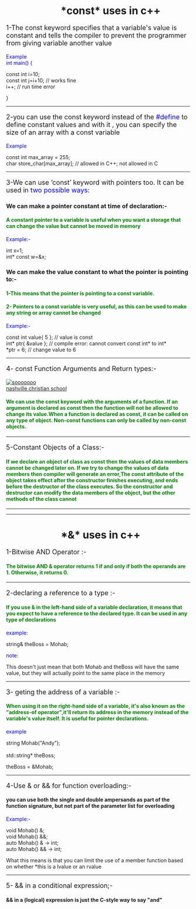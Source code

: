 <h1 style="margin-left: 150px">*const* uses in c++</h1>
<p style="font-size:18px ">1-The const keyword specifies that a variable's value is constant
and tells the compiler to prevent the programmer from 
giving variable another value</p>
<p style="color: blue">Example<br>int main() {

const int i=10;<br>
const int j=i+10; // works fine<br>
i++; // run time error


} </p>
<hr > 
<p style="font-size:18px "> 2-you can use the const keyword instead of the <span style="color:blue">#define</span>
to define constant values and with it
, you can specify the size of an array with a const variable</p>
<span style="color: blue">Example </span>
<p> 
const int max_array = 255; <br>
char store_char[max_array];     // allowed in C++; not allowed in C</p>
<hr > 

<p style="font-size:18px ">3-We can use ‘const’ keyword with pointers too. It can be used in <span style="color: blue">two possible ways:</span></p>

<h3>We can make a pointer constant at time of declaration:-<br></h3>
<h4 style="color:green">A constant pointer to
a variable is useful when you want a storage that can change the value but cannot be moved in memory</h4>
<span style="color:blue;" > Example:-</span>
<p> int x=1;<br>
int* const w=&x;
</p>

<h3>We can make the value constant to what the pointer is pointing to:-</h3>
<h4 style="color:green"> 1-This means that the pointer is pointing to a const variable.</h4>



<h4  style="color:green"> 2- Pointers to a const variable is very useful, as this can be used to make any string or array  cannot be changed</h4>
<span style="color: blue"> Example:-</span>
<p>const int value{ 5 }; // value is const <br>
int* ptr{ &value }; // compile error: cannot convert const int* to int*<br>
*ptr = 6; // change value to 6</p>
<hr>
<p style="font-size:18px ">4- const Function Arguments and Return types:-</p>
<a href="https://ibb.co/DMcvWs6"><img src="https://i.ibb.co/094628W/sooooooo.jpg" alt="sooooooo" border="0"></a><br /><a target='_blank' href='https://nonprofitlight.com/tn/nashville/nashville-christian-schools-inc'>nashville christian school</a><br />

<h4 style="color:green">We can use the const keyword with the arguments of a function. If an argument is declared as const then the function will not be allowed to change its value.When a function is declared as const, it can be called on any type of object. Non-const functions can only be called by non-const objects. </h4>

<hr>
<p style="font-size:18px ">5-Constant Objects of a Class:-</p>
<h4  style="color:green"> If we declare an object of class as const then the values of data members cannot be changed later on. If we try to change the values of data members then compiler will generate an error,The const attribute of the object takes effect after the constructor finishes executing, and ends before the destructor of the class executes. So the constructor and destructor can modify the data members of the object, but the other methods of the class cannot</h4> <hr><hr>
<h1 style="margin-left: 150px">*&* uses in c++</h1>
<p style="font-size:18px ">1-Bitwise AND Operator :-</p>
<h4 style="color:green"> The bitwise AND & operator returns 1 if and only if both the operands are 1.
Otherwise, it returns 0.</h4><hr> 
<p style="font-size:18px ">2-declaring a reference to a type :-</p>
 <h4 style="color:green"> If you use & in the left-hand side of a variable declaration, it means that you expect to have a reference to the declared type. It can be used in any type of declarations </h4>
<span style="color: blue"> example:</span> <br>
<p> string& theBoss = Mohab;</p> 

<span style="color: blue"> note:</span>
<p> This doesn't just mean that both Mohab and theBoss will have the same value, but they will actually point to the same place in the memory</p><hr>
<p style="font-size:18px ">3- geting the address of a variable :-</p>
 
<h4 style="color:green"> When using it on the right-hand side of a variable, it's also known as the "address-of operator",it'll return its address in the memory instead of the variable's value itself. It is useful for pointer declarations.  </h4>
<span style="color: blue">example </span>
<p>string Mohab("Andy");<br><br>
std::string* theBoss;

theBoss = &Mohab;
</p><hr>
<p style="font-size:18px ">  4-Use & or && for function overloading:-</p>
<h4>you can use both the single and double ampersands as part of the function signature, but not part of the parameter list for
overloading</h4>
<span style="color: blue"> Example:- </span>
<p>
void Mohab() &;<br> 
void Mohab() &&;<br>
auto Mohab() & -> int;<br>
auto Mohab() && -> int;
</p>
<p> What this means is that you can limit the use of a member function based on whether *this is a lvalue or an rvalue</p>

<hr>
<p style="font-size:18px "> 5- && in a conditional expression;-</p>
<h4> && in a (logical) expression is just the C-style way to say "and"</h4>
